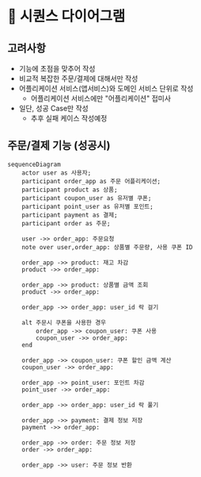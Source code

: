 # 🔄 시퀀스 다이어그램

## 고려사항
* 기능에 초점을 맞추어 작성
* 비교적 복잡한 주문/결제에 대해서만 작성
* 어플리케이션 서비스(앱서비스)와 도메인 서비스 단위로 작성
    * 어플리케이션 서비스에만 "어플리케이션" 접미사
* 일단, 성공 Case만 작성
    * 추후 실패 케이스 작성예정

## 주문/결제 기능 (성공시)

```mermaid
sequenceDiagram
    actor user as 사용자;
    participant order_app as 주문 어플리케이션;
    participant product as 상품;
    participant coupon_user as 유저별 쿠폰;
    participant point_user as 유저별 포인트;
    participant payment as 결제;
    participant order as 주문;

    user ->> order_app: 주문요청
    note over user,order_app: 상품별 주문량, 사용 쿠폰 ID

    order_app ->> product: 재고 차감 
    product ->> order_app: 
    
    order_app ->> product: 상품별 금액 조회  
    product ->> order_app: 

    order_app ->> order_app: user_id 락 걸기

    alt 주문시 쿠폰을 사용한 경우
        order_app ->> coupon_user: 쿠폰 사용
        coupon_user ->> order_app: 
    end

    order_app ->> coupon_user: 쿠폰 할인 금액 계산
    coupon_user ->> order_app: 

    order_app ->> point_user: 포인트 차감
    point_user ->> order_app: 
    
    order_app ->> order_app: user_id 락 풀기

    order_app ->> payment: 결제 정보 저장
    payment ->> order_app: 

    order_app ->> order: 주문 정보 저장
    order ->> order_app: 

    order_app ->> user: 주문 정보 반환 
``` 